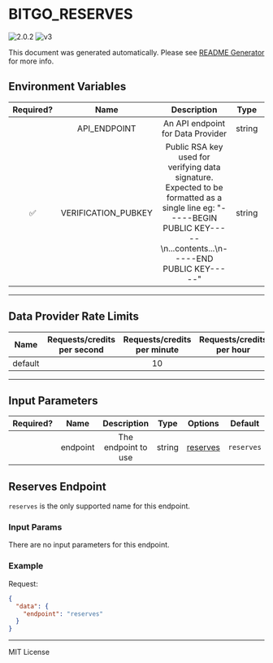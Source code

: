 # BITGO_RESERVES

![2.0.2](https://img.shields.io/github/package-json/v/smartcontractkit/external-adapters-js?filename=packages/sources/bitgo-reserves/package.json) ![v3](https://img.shields.io/badge/framework%20version-v3-blueviolet)

This document was generated automatically. Please see [README Generator](../../scripts#readme-generator) for more info.

## Environment Variables

| Required? |        Name         |                                                                              Description                                                                               |  Type  | Options |                Default                |
| :-------: | :-----------------: | :--------------------------------------------------------------------------------------------------------------------------------------------------------------------: | :----: | :-----: | :-----------------------------------: |
|           |    API_ENDPOINT     |                                                                   An API endpoint for Data Provider                                                                    | string |         | `https://reserves.gousd.com/por.json` |
|    ✅     | VERIFICATION_PUBKEY | Public RSA key used for verifying data signature. Expected to be formatted as a single line eg: "-----BEGIN PUBLIC KEY-----\n...contents...\n-----END PUBLIC KEY-----" | string |         |                                       |

---

## Data Provider Rate Limits

|  Name   | Requests/credits per second | Requests/credits per minute | Requests/credits per hour | Note |
| :-----: | :-------------------------: | :-------------------------: | :-----------------------: | :--: |
| default |                             |             10              |                           |      |

---

## Input Parameters

| Required? |   Name   |     Description     |  Type  |            Options             |  Default   |
| :-------: | :------: | :-----------------: | :----: | :----------------------------: | :--------: |
|           | endpoint | The endpoint to use | string | [reserves](#reserves-endpoint) | `reserves` |

## Reserves Endpoint

`reserves` is the only supported name for this endpoint.

### Input Params

There are no input parameters for this endpoint.

### Example

Request:

```json
{
  "data": {
    "endpoint": "reserves"
  }
}
```

---

MIT License
